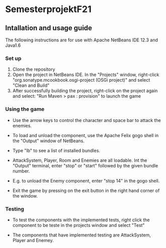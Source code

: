 # SemesterprojektF21

## Intallation and usage guide

The following instructions are for use with Apache NetBeans IDE 12.3 and Java1.6

### Set up
1. Clone the repository
2. Open the project in NetBeans IDE. In the "Projects" window, right-click "org.sonatype.mcookbook.osgi-project (OSGi project)" and select "Clean and Build"
3. After successfully building the project, right-click on the project again and select: "Run Maven > pax : provision" to launch the game

### Using the game

- Use the arrow keys to control the character and space bar to attack the enemies. 

- To load and unload the component, use the Apache Felix gogo shell in the "Output" window of NetBeans.

- Type "lb" to see a list of installed bundles. 

- AttackSystem, Player, Room and Enemies are all loadable. Int the "Output" terminal, enter "stop" or "start" followed by the given bundle number.

- E.g. to unload the Enemy component, enter "stop 14" in the gogo shell.

- Exit the game by pressing on the exit button in the right hand corner of the window. 

### Testing

- To test the components with the implemented tests, right click the component to be teste in the projects window and select "Test"

- The components that have implemented testing are AttackSystem, Player and Enemey.
